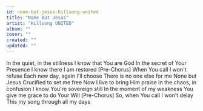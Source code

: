 ```yaml
---
id: none-but-jesus-hillsong-united
title: "None But Jesus"
artist: "Hillsong UNITED"
album: ""
cover: ""
created: ""
updated: ""
---
```


In the quiet, in the stillness
I know that You are God
In the secret of Your Presence
I know there I am restored
[Pre-Chorus]
When You call I won't refuse
Each new day, again I'll choose
There is no one else for me
None but Jesus
Crucified to set me free
Now I live to bring Him praise
In the chaos, in confusion
I know You're sovereign still
In the moment of my weakness
You give me grace to do Your Will
[Pre-Chorus]
So, when You call I won't delay
This my song through all my days